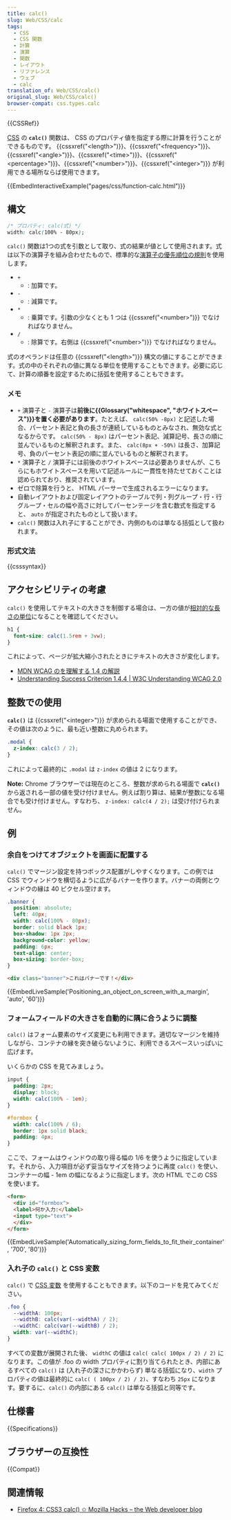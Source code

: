 ```yaml
---
title: calc()
slug: Web/CSS/calc
tags:
  - CSS
  - CSS 関数
  - 計算
  - 演算
  - 関数
  - レイアウト
  - リファレンス
  - ウェブ
  - calc
translation_of: Web/CSS/calc()
original_slug: Web/CSS/calc()
browser-compat: css.types.calc
---
```

{{CSSRef}}

<a href="/ja/docs/Web/CSS">CSS</a> の <strong>`calc()`</strong> 関数は、 CSS のプロパティ値を指定する際に計算を行うことができるものです。 {{cssxref("&lt;length&gt;")}}、{{cssxref("&lt;frequency&gt;")}}、{{cssxref("&lt;angle&gt;")}}、{{cssxref("&lt;time&gt;")}}、{{cssxref("&lt;percentage&gt;")}}、{{cssxref("&lt;number&gt;")}}、{{cssxref("&lt;integer&gt;")}} が利用できる場所ならば使用できます。</p>

{{EmbedInteractiveExample("pages/css/function-calc.html")}}

## 構文

```css
/* プロパティ: calc(式) */
width: calc(100% - 80px);
```

`calc()` 関数は1つの式を引数として取り、式の結果が値として使用されます。式は以下の演算子を組み合わせたもので、標準的な[演算子の優先順位の規則](/ja/docs/Learn/JavaScript/First_steps/Math#operator_precedence")を使用します。

- `+`
  - : 加算です。
- `-`
  - : 減算です。
- `*`
  - : 乗算です。引数の少なくとも 1 つは {{cssxref("&lt;number&gt;")}} でなければなりません。
- `/`
  - : 除算です。右側は {{cssxref("&lt;number&gt;")}} でなければなりません。

式のオペランドは任意の {{cssxref("&lt;length&gt;")}} 構文の値にすることができます。式の中のそれぞれの値に異なる単位を使用することもできます。必要に応じて、計算の順番を設定するために括弧を使用することもできます。

### メモ

- `+` 演算子と `-` 演算子は**前後に{{Glossary("whitespace", "ホワイトスペース")}}を置く必要があります**。たとえば、 `calc(50% -8px)` と記述した場合、パーセント表記と負の長さが連続しているものとみなされ、無効な式となるからです。 `calc(50% - 8px)` はパーセント表記、減算記号、長さの順に並んでいるものと解釈されます。また、 `calc(8px + -50%)` は長さ、加算記号、負のパーセント表記の順に並んでいるものと解釈されます。
- `*` 演算子と `/` 演算子には前後のホワイトスペースは必要ありませんが、こちらにもホワイトスペースを用いて記述ルールに一貫性を持たせておくことは認められており、推奨されています。
- ゼロで除算を行うと、 HTML パーサーで生成されるエラーになります。
- 自動レイアウトおよび固定レイアウトのテーブルで列・列グループ・行・行グループ・セルの幅や高さに対してパーセンテージを含む数式を指定すると、 `auto` が指定されたものとして扱います。
- `calc()` 関数は入れ子にすることができ、内側のものは単なる括弧として扱われます。

### 形式文法

{{csssyntax}}

## アクセシビリティの考慮

`calc()` を使用してテキストの大きさを制御する場合は、一方の値が[相対的な長さの単位](/ja/docs/Web/CSS/length#relative_length_units)になることを確認してください。

```css
h1 {
  font-size: calc(1.5rem + 3vw);
}
```

これによって、ページが拡大縮小されたときにテキストの大きさが変化します。

- [MDN WCAG のを理解する 1.4 の解説](/ja/docs/Web/Accessibility/Understanding_WCAG/Perceivable#guideline_1.4_make_it_easier_for_users_to_see_and_hear_content_including_separating_foreground_from_background)
- [Understanding Success Criterion 1.4.4 | W3C Understanding WCAG 2.0](https://www.w3.org/TR/UNDERSTANDING-WCAG20/visual-audio-contrast-scale.html)

## 整数での使用

**`calc()`** は {{cssxref("&lt;integer&gt;")}} が求められる場面で使用することができ、その値は次のように、最も近い整数に丸められます。

```css
.modal {
  z-index: calc(3 / 2);
}
```

これによって最終的に `.modal` は `z-index` の値は 2 になります。

**Note:** Chrome ブラウザーでは現在のところ、整数が求められる場面で **`calc()`** から返される一部の値を受け付けません。例えば割り算は、結果が整数になる場合でも受け付けません。すなわち、 `z-index: calc(4 / 2);` は受け付けられません。

## 例

<h3 id="Positioning_an_object_on_screen_with_a_margin">余白をつけてオブジェクトを画面に配置する</h3>

`calc()` でマージン設定を持つボックス配置がしやすくなります。この例では CSS でウィンドウを横切るように広がるバナーを作ります。バナーの両側とウィンドウの縁は 40 ピクセル空けます。

```css
.banner {
  position: absolute;
  left: 40px;
  width: calc(100% - 80px);
  border: solid black 1px;
  box-shadow: 1px 2px;
  background-color: yellow;
  padding: 6px;
  text-align: center;
  box-sizing: border-box;
}
```

```html
<div class="banner">これはバナーです！</div>
```

{{EmbedLiveSample('Positioning_an_object_on_screen_with_a_margin', 'auto', '60')}}

<h3 id="Automatically_sizing_form_fields_to_fit_their_container">フォームフィールドの大きさを自動的に隅に合うように調整</h3>

`calc()` はフォーム要素のサイズ変更にも利用できます。適切なマージンを維持しながら、コンテナの縁を突き破らないように、利用できるスペースいっぱいに広げます。

いくらかの CSS を見てみましょう。

```css
input {
  padding: 2px;
  display: block;
  width: calc(100% - 1em);
}

#formbox {
  width: calc(100% / 6);
  border: 1px solid black;
  padding: 4px;
}
```

ここで、フォームはウィンドウの取り得る幅の 1/6 を使うように指定しています。それから、入力項目が必ず妥当なサイズを持つように再度 `calc()` を使い、コンテナーの幅 - 1em の幅になるように指定します。次の HTML でこの CSS を使います。</p>

```html
<form>
  <div id="formbox">
  <label>何か入力:</label>
  <input type="text">
  </div>
</form>
```

{{EmbedLiveSample('Automatically_sizing_form_fields_to_fit_their_container', '700', '80')}}

### 入れ子の `calc()` と CSS 変数

`calc()` で [CSS 変数](/ja/docs/Web/CSS/CSS_Variables) を使用することもできます。以下のコードを見てみてください。</p>

```css
.foo {
  --widthA: 100px;
  --widthB: calc(var(--widthA) / 2);
  --widthC: calc(var(--widthB) / 2);
  width: var(--widthC);
}
```

すべての変数が展開された後、 `widthC` の値は `calc( calc( 100px / 2) / 2)` になります。この値が .foo の width プロパティに割り当てられたとき、内部にあるすべての `calc()` は (入れ子の深さにかかわらず) 単なる括弧になり、`width` プロパティの値は最終的に `calc( ( 100px / 2) / 2)`、すなわち `25px` になります。要するに、`calc()` の内部にある `calc()` は単なる括弧と同等です。

## 仕様書

{{Specifications}}

## ブラウザーの互換性

{{Compat}}

## 関連情報

- [Firefox 4: CSS3 calc() ✩ Mozilla Hacks – the Web developer blog](https://hacks.mozilla.org/2010/06/css3-calc/)
